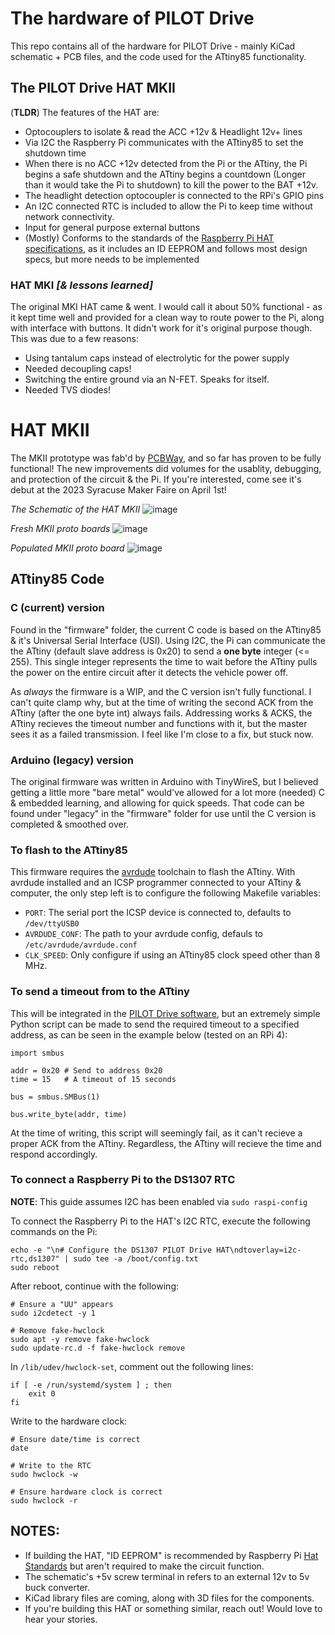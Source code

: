 # The hardware of PILOT Drive

This repo contains all of the hardware for PILOT Drive - mainly KiCad schematic + PCB files, and the code used for the ATtiny85 functionality.


## The PILOT Drive HAT MKII

(**TLDR**) The features of the HAT are:
- Optocouplers to isolate & read the ACC +12v & Headlight 12v+ lines
- Via I2C the Raspberry Pi communicates with the ATtiny85 to set the shutdown time
- When there is no ACC +12v detected from the Pi or the ATtiny, the Pi begins a safe shutdown and the ATtiny begins a countdown (Longer than it would take the Pi to shutdown) to kill the power to the BAT +12v. 
- The headlight detection optocoupler is connected to the RPi's GPIO pins
- An I2C connected RTC is included to allow the Pi to keep time without network connectivity.
- Input for general purpose external buttons
- (Mostly) Conforms to the standards of the [Raspberry Pi HAT specifications](https://github.com/raspberrypi/hats), as it includes an ID EEPROM and follows most design specs, but more needs to be implemented

### HAT MKI _[& lessons learned]_

The original MKI HAT came & went. I would call it about 50% functional - as it kept time well and provided for a clean way to route power to the Pi, along with interface with buttons. It didn't work for it's original purpose though. This was due to a few reasons:
- Using tantalum caps instead of electrolytic for the power supply
- Needed decoupling caps!
- Switching the entire ground via an N-FET. Speaks for itself.
- Needed TVS diodes!


# HAT MKII

The MKII prototype was fab'd by [PCBWay](https://www.pcbway.com/), and so far has proven to be fully functional! The new improvements did volumes for the usablity, debugging, and protection of the circuit & the Pi. If you're interested, come see it's debut at the 2023 Syracuse Maker Faire on April 1st!

_The Schematic of the HAT MKII_
![image](images/schematic.png)

_Fresh MKII proto boards_
![image](images/HAT_Boards-MKII-Proto.jpg)

_Populated MKII proto board_
![image](images/HAT_Populated-MKII-Proto.jpg)

## ATtiny85 Code

### C (current) version

Found in the "firmware" folder, the current C code is based on the ATtiny85 & it's Universal Serial Interface (USI). Using I2C, the Pi can communicate the the ATtiny (default slave address is 0x20) to send a **one byte** integer (<= 255). This single integer represents the time to wait before the ATtiny pulls the power on the entire circuit after it detects the vehicle power off.

As _always_ the firmware is a WIP, and the C version isn't fully functional. I can't quite clamp why, but at the time of writing the second ACK from the ATtiny (after the one byte int) always fails. Addressing works & ACKS, the ATtiny recieves the timeout number and functions with it, but the master sees it as a failed transmission. I feel like I'm close to a fix, but stuck now.

### Arduino (legacy) version

The original firmware was written in Arduino with TinyWireS, but I believed getting a little more "bare metal" would've allowed for a lot more (needed) C & embedded learning, and allowing for quick speeds. That code can be found under "legacy" in the "firmware" folder for use until the C version is completed & smoothed over.

### To flash to the ATtiny85

This firmware requires the [avrdude](https://github.com/avrdudes/avrdude) toolchain to flash the ATtiny. With avrdude installed and an ICSP programmer connected to your ATtiny & computer, the only step left is to configure the following Makefile variables:
- ```PORT```: The serial port the ICSP device is connected to, defaults to ```/dev/ttyUSB0```
- ```AVRDUDE_CONF```: The path to your avrdude config, defauls to ```/etc/avrdude/avrdude.conf```
- ```CLK_SPEED```: Only configure if using an ATtiny85 clock speed other than 8 MHz.

### To send a timeout from to the ATtiny

This will be integrated in the [PILOT Drive software](https://github.com/lamemakes/PILOT-Drive), but an extremely simple Python script can be made to send the required timeout to a specified address, as can be seen in the example below (tested on an RPi 4):

```
import smbus

addr = 0x20 # Send to address 0x20
time = 15   # A timeout of 15 seconds

bus = smbus.SMBus(1)

bus.write_byte(addr, time)
```

At the time of writing, this script will seemingly fail, as it can't recieve a proper ACK from the ATtiny. Regardless, the ATtiny will recieve the time and respond accordingly.

### To connect a Raspberry Pi to the DS1307 RTC

**NOTE**: This guide assumes I2C has been enabled via `sudo raspi-config`

To connect the Raspberry Pi to the HAT's I2C RTC, execute the following commands on the Pi:

```
echo -e "\n# Configure the DS1307 PILOT Drive HAT\ndtoverlay=i2c-rtc,ds1307" | sudo tee -a /boot/config.txt
sudo reboot
```

After reboot, continue with the following:
```
# Ensure a "UU" appears
sudo i2cdetect -y 1

# Remove fake-hwclock
sudo apt -y remove fake-hwclock
sudo update-rc.d -f fake-hwclock remove
```

In `/lib/udev/hwclock-set`, comment out the following lines:
```
if [ -e /run/systemd/system ] ; then
    exit 0
fi
```

Write to the hardware clock:
```
# Ensure date/time is correct
date

# Write to the RTC
sudo hwclock -w

# Ensure hardware clock is correct
sudo hwclock -r
```


## NOTES:

- If building the HAT, "ID EEPROM" is recommended by Raspberry Pi [Hat Standards](https://github.com/raspberrypi/hats/blob/master/designguide.md) but aren't required to make the circuit function.
- The schematic's +5v screw terminal in refers to an external 12v to 5v buck converter. 
- KiCad library files are coming, along with 3D files for the components.
- If you're building this HAT or something similar, reach out! Would love to hear your stories.
